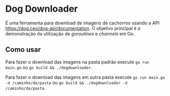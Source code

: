 # Dog Downloader

É uma ferramenta para download de imagens de cachorros usando a API https://dog.ceo/dog-api/documentation. 
O objetivo principal é a demonstração da utilização de *goroutines* e *channels* em Go.

## Como usar

Para fazer o download das imagens na pasta padrão execute `go run main.go` ou `go build && ./dogdownloader`.

Para fazer o download das imagens em outra pasta execute `go run main.go -d /caminho/da/pasta` ou `go build && ./dogdownloader -d /caminho/da/pasta`.
